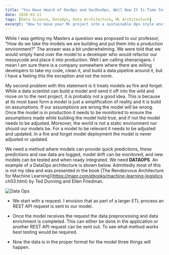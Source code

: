 ```yaml
---
title: "You Have Heard of DevOps and SecDevOps, Well Now It Is Time for DataOps!"
date: 2020-03-11
tags: [Data Science, DataOps, Data Architecture, ML Architecture]
excerpt: "How to move your ML project into a sustainable Ops style environment"
---
```


While I was getting my Masters a question was proposed to our professor, "How do we take the models
we are building and put them into a production environment?"  The answer was a bit underwhelming.  We were told that we would simply hand over the model to a developer who would refactor our messycode and place it into production.  Well I am calling shenanigans.  I mean I am sure there is a company somewhere where there are willing developers to take my code, clean it, and build a data pipeline around it, but I have a feeling this the exception and not the norm.

My second problem with this statement is it treats models as fire and forget.  While a data scientist can build a model and send it off into the wild and move on to the next project, it is probably not a good idea.  This is because at its most base form a model is just a simplification of reality and it is build on assumptions.  If our assumptions are wrong the model will be wrong.  Once the model is in production it needs to be monitored to ensure the assumptions made while building the model hold true, and if not the model needs to be adjusted.  Moreover, the world is not a static environment nor should our models be.  For a model to be relevant it needs to be adjusted and updated.  In a fire and forget model deployment the model is never adjusted or updated.

We need a method where models can provide quick predictions, these predictions and raw data are logged, model drift can be monitored, and new models can be tested and when ready integrated.  We need **DATAOPS**.  An example of a DataOps architecture is shown below.  Admittedly most of this is not my idea and was presented in the book [The Rendezvous Architecture for Machine Learning](https://mapr.com/ebooks/machine-learning-logistics ch03.html) by Ted Dunning and Ellen Friedman.

![Data Ops]({{site.url}}/images/blog/2020-03-11/dataops.png)

- We start with a request.  I envision that as part of a larger ETL process an REST API request is sent to our model.  

- Once the model receives the request the data preprocessing and data enrichment is completed.  This can either be done in the application or another REST API request can be sent out.  To see what method works best testing would be required.

- Now the data is in the proper format for the model three things will happen.
